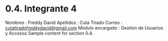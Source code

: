 # 0.4. Integrante 4
Nombres : Freddy David 
Apellidos : Cuta Tirado
Correo : cutatiradofreddydavid@gmail.com
Módulo encargado : Gestión de Usuarios y Accesos
Sample content for section 0.4.
